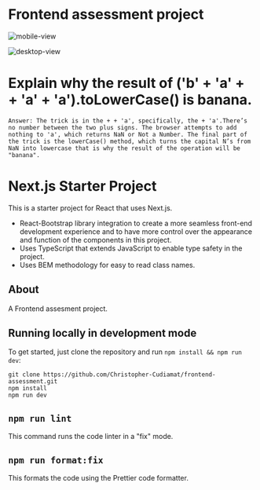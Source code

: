 # Frontend assessment project

![mobile-view](https://github.com/Christopher-Cudiamat/frontend-assessment/assets/52795465/e448e085-57d1-427d-8fbf-f1f396712663)

![desktop-view](https://github.com/Christopher-Cudiamat/frontend-assessment/assets/52795465/723a166b-1f67-4af8-8623-1f9b521e0d8f)

# Explain why the result of ('b' + 'a' + + 'a' + 'a').toLowerCase() is banana.

    Answer: The trick is in the + + 'a', specifically, the + 'a'.There’s no number between the two plus signs. The browser attempts to add nothing to 'a', which returns NaN or Not a Number. The final part of the trick is the lowerCase() method, which turns the capital N’s from NaN into lowercase that is why the result of the operation will be "banana".

# Next.js Starter Project

This is a starter project for React that uses Next.js.

- React-Bootstrap library integration to create a more seamless front-end development experience and to have more control over the appearance and function of the components in this project.
- Uses TypeScript that extends JavaScript to enable type safety in the project.
- Uses BEM methodology for easy to read class names.

## About

A Frontend assesment project.

## Running locally in development mode

To get started, just clone the repository and run `npm install && npm run dev`:

    git clone https://github.com/Christopher-Cudiamat/frontend-assessment.git
    npm install
    npm run dev

## `npm run lint`

This command runs the code linter in a "fix" mode.

## `npm run format:fix`

This formats the code using the Prettier code formatter.

